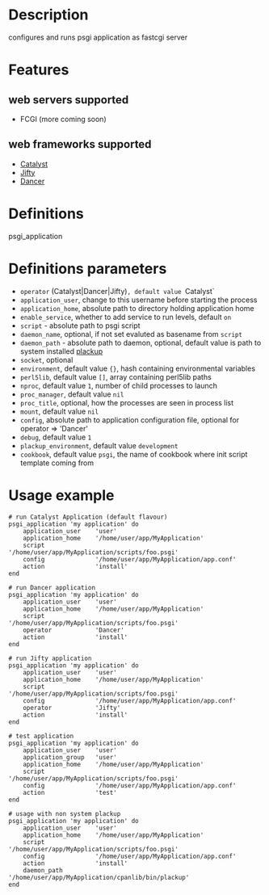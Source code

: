 # Description

configures and runs psgi application as fastcgi server

# Features

## web servers supported
- FCGI (more coming soon)

## web frameworks supported
- [Catalyst](http://search.cpan.org/perldoc?Catalyst)
- [Jifty](http://search.cpan.org/perldoc?Jifty)
- [Dancer](http://search.cpan.org/perldoc?Dancer)


# Definitions
psgi_application


# Definitions parameters
- `operator` (Catalyst|Dancer|Jifty)`, default value `Catalyst`
- `application_user`, change to this username before starting the process
- `application_home`, absolute path to directory holding application home
- `enable_service`, whether to add service to run levels, default `on`
- `script` - absolute path to psgi script
- `daemon_name`, optional, if not set evaluted as basename from `script` 
- `daemon_path` - absolute path to daemon, optional, default value is path to system installed [plackup](http://search.cpan.org/perldoc?plackup)
- `socket`, optional
- `environment`, default value `{}`, hash containing environmental variables
- `perl5lib`, default value `[]`, array containing perl5lib paths
- `nproc`, default value `1`, number of child processes to launch
- `proc_manager`, default value `nil`
- `proc_title`, optional, how the processes are seen in process list
- `mount`, default value `nil` 
- `config`, absolute path to application configuration file, optional for operator => 'Dancer'
- `debug`, default value `1`
- `plackup_environment`, default value `development`
- `cookbook`, default value `psgi`, the name of cookbook where init script template coming from


# Usage example

    # run Catalyst Application (default flavour)
    psgi_application 'my application' do
        application_user    'user'
        application_home    '/home/user/app/MyApplication'
        script              '/home/user/app/MyApplication/scripts/foo.psgi'
        config              '/home/user/app/MyApplication/app.conf'
        action              'install'      
    end

    # run Dancer application
    psgi_application 'my application' do
        application_user    'user'
        application_home    '/home/user/app/MyApplication'
        script              '/home/user/app/MyApplication/scripts/foo.psgi'
        operator            'Dancer'
        action              'install'      
    end

    # run Jifty application
    psgi_application 'my application' do
        application_user    'user'
        application_home    '/home/user/app/MyApplication'
        script              '/home/user/app/MyApplication/scripts/foo.psgi'
        config              '/home/user/app/MyApplication/app.conf'
        operator            'Jifty'
        action              'install'      
    end
    
    # test application
    psgi_application 'my application' do
        application_user    'user'
        application_group   'user'
        application_home    '/home/user/app/MyApplication'
        script              '/home/user/app/MyApplication/scripts/foo.psgi'
        config              '/home/user/app/MyApplication/app.conf'
        action              'test'      
    end

    # usage with non system plackup
    psgi_application 'my application' do
        application_user    'user'
        application_home    '/home/user/app/MyApplication'
        script              '/home/user/app/MyApplication/scripts/foo.psgi'
        config              '/home/user/app/MyApplication/app.conf'
        action              'install'
        daemon_path         '/home/user/app/MyApplication/cpanlib/bin/plackup'      
    end


